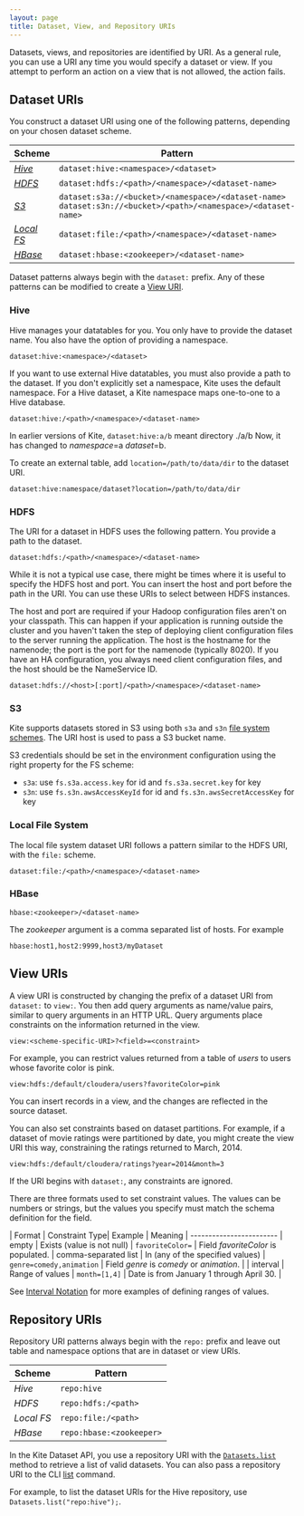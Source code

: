 ```yaml
---
layout: page
title: Dataset, View, and Repository URIs
---
```


Datasets, views, and repositories are identified by URI. As a general rule, you can use a URI any time you would specify a dataset or view. If you attempt to perform an action on a view that is not allowed, the action fails.

## Dataset URIs

You construct a dataset URI using one of the following patterns, depending on your chosen dataset scheme.

| Scheme               | Pattern
|----------------------|---------
| [*Hive*](#hive)      | `dataset:hive:<namespace>/<dataset>`
| [*HDFS*](#hdfs)      | `dataset:hdfs:/<path>/<namespace>/<dataset-name>`
| [*S3*](#s3)          | `dataset:s3a://<bucket>/<namespace>/<dataset-name>`<br />`dataset:s3n://<bucket>/<path>/<namespace>/<dataset-name>`
| [*Local FS*](#local) | `dataset:file:/<path>/<namespace>/<dataset-name>`
| [*HBase*](#hbase)    | `dataset:hbase:<zookeeper>/<dataset-name>`

Dataset patterns always begin with the `dataset:` prefix. Any of these patterns can be modified to create a <a href="#view">View URI</a>.

### Hive

Hive manages your datatables for you. You only have to provide the dataset name. You also have the option of providing a namespace.

```
dataset:hive:<namespace>/<dataset>
```

If you want to use external Hive datatables, you must also provide a path to the dataset. If you don't explicitly set a namespace, Kite uses the default namespace. For a Hive dataset, a Kite namespace maps one-to-one to a Hive database.

```
dataset:hive:/<path>/<namespace>/<dataset-name>
```

In earlier versions of Kite, `dataset:hive:a/b` meant directory ./a/b  Now, it has changed to _namespace_=a _dataset_=b.

To create an external table, add `location=/path/to/data/dir` to the dataset URI. 

```
dataset:hive:namespace/dataset?location=/path/to/data/dir
```

### HDFS

The URI for a dataset in HDFS uses the following pattern. You provide a path to the dataset.

```
dataset:hdfs:/<path>/<namespace>/<dataset-name>
```

While it is not a typical use case, there might be times where it is useful to specify the HDFS host and port. You can insert the host and port before the path in the URI. You can use these URIs to select between HDFS instances.

The host and port are required if your Hadoop configuration files aren't on your classpath. This can happen if your application is running outside the cluster and you haven't taken the step of deploying client configuration files to the server running the application. The host is the hostname for the namenode; the port is the port for the namenode (typically 8020). If you have an HA configuration, you always need client configuration files, and the host should be the NameService ID.

```
dataset:hdfs://<host>[:port]/<path>/<namespace>/<dataset-name>
```

### S3

Kite supports datasets stored in S3 using both `s3a` and `s3n` [file system schemes][s3-schemes]. The URI host is used to pass a S3 bucket name.

S3 credentials should be set in the environment configuration using the right property for the FS scheme:

* `s3a`: use `fs.s3a.access.key` for id and `fs.s3a.secret.key` for key
* `s3n`: use `fs.s3n.awsAccessKeyId` for id and `fs.s3n.awsSecretAccessKey` for key

[s3-schemes]: https://wiki.apache.org/hadoop/AmazonS3

<a name="local" />

### Local File System

The local file system dataset URI follows a pattern similar to the HDFS URI, with the `file:` scheme.

```
dataset:file:/<path>/<namespace>/<dataset-name>
```

### HBase

```
hbase:<zookeeper>/<dataset-name>
```

The _zookeeper_ argument is a comma separated list of hosts.  For example

```
hbase:host1,host2:9999,host3/myDataset
```

<a name="view" />

## View URIs

A view URI is constructed by changing the prefix of a dataset URI from `dataset:` to `view:`. You then add query arguments as name/value pairs, similar to query arguments in an HTTP URL. Query arguments place constraints on the information returned in the view. 

```
view:<scheme-specific-URI>?<field>=<constraint>
```

For example, you can restrict values returned from a table of _users_ to users whose favorite color is pink.

```
view:hdfs:/default/cloudera/users?favoriteColor=pink
```
You can insert records in a view, and the changes are reflected in the source dataset. 

You can also set constraints based on dataset partitions. For example, if a dataset of movie ratings were partitioned by date, you might create the view URI this way, constraining the ratings returned to March, 2014.

```
view:hdfs:/default/cloudera/ratings?year=2014&month=3
```

If the URI begins with `dataset:`, any constraints are ignored.

There are three formats used to set constraint values. The values can be numbers or strings, but the values you specify must match the schema definition for the field.

| Format | Constraint Type| Example | Meaning
| ------------------------
| empty | Exists (value is not null) | `favoriteColor=` | Field _favoriteColor_ is populated.
| comma-separated list | In (any of the specified values) | `genre=comedy,animation` | Field _genre_ is _comedy_ or _animation_. |
| interval | Range of values | `month=[1,4]` | Date is from January 1 through April 30. |

See [Interval Notation][interval-notation] for more examples of defining ranges of values.

[interval-notation]: {{site.baseurl}}/Interval-Notation.html

## Repository URIs

Repository URI patterns always begin with the `repo:` prefix and leave out table and namespace options that are in dataset or view URIs.

| Scheme     | Pattern
|------------|---------
| *Hive*     | `repo:hive`
| *HDFS*     | `repo:hdfs:/<path>`
| *Local FS* | `repo:file:/<path>`
| *HBase*    | `repo:hbase:<zookeeper>`

In the Kite Dataset API, you use a repository URI with the [`Datasets.list`][list] method to retrieve a list of valid datasets. You can also pass a repository URI to the CLI [list][cli-list] command.

For example, to list the dataset URIs for the Hive repository, use `Datasets.list("repo:hive");`.

[list]: {{site.baseurl}}/apidocs/org/kitesdk/data/Datasets.html#list
[cli-list]: {{site.baseurl}}/cli-reference.html#list
